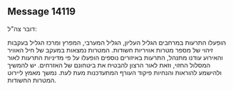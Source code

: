 ## Message 14119

דובר צה"ל:

הופעלו התרעות במרחבים הגליל העליון, הגליל המערבי, המפרץ ומרכז הגליל בעקבות זיהוי של מספר מטרות אוויריות חשודות.
המטרות נמצאות במעקב של חיל האוויר והאירוע עודנו מתנהל, התרעות באיזורים נוספים הופעלו על פי מדיניות התרעות לאור המסלול החזוי, וזאת לאור הרצון להבטיח את ביטחונם של האזרחים.
יש להמשיך ולהישמע להוראות והנחיות פיקוד העורף המתעדכנות מעת לעת.
נמשך מאמץ ליירוט המטרות החשודות.

